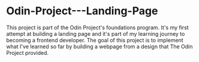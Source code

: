 # Odin-Project---Landing-Page
This project is part of the Odin Project's foundations program. It's my first attempt at building a landing page and it's part of my learning journey to becoming a frontend developer.
The goal of this project is to implement what I've learned so far by building a webpage from a design that The Odin Project provided.